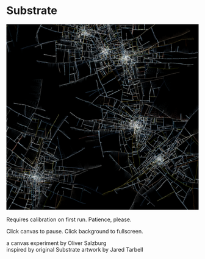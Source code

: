 # Substrate

![Screenshot](public/canvas.png)

Requires calibration on first run. Patience, please.

Click canvas to pause. Click background to fullscreen.

a canvas experiment by Oliver Salzburg  
inspired by original Substrate artwork by Jared Tarbell
